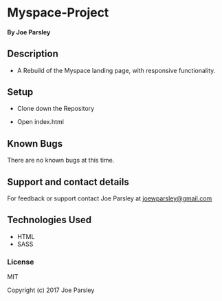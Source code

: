 # Myspace-Project


#### By Joe Parsley

## Description

* A Rebuild of the Myspace landing page, with responsive functionality. 

## Setup

* Clone down the Repository

* Open index.html

## Known Bugs

There are no known bugs at this time.

## Support and contact details

For feedback or support contact Joe Parsley at joewparsley@gmail.com

## Technologies Used

* HTML
* SASS


### License

MIT

Copyright (c) 2017 Joe Parsley
